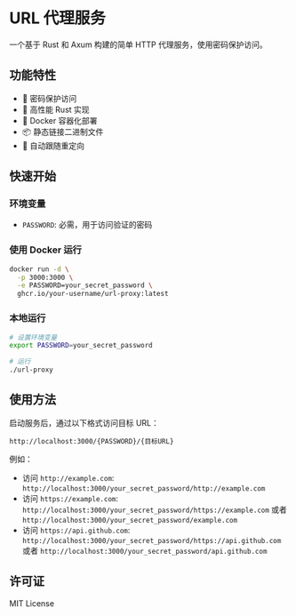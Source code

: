 # URL 代理服务

一个基于 Rust 和 Axum 构建的简单 HTTP 代理服务，使用密码保护访问。

## 功能特性

- 🔐 密码保护访问
- 🚀 高性能 Rust 实现
- 🐳 Docker 容器化部署
- 📦 静态链接二进制文件
- 🔄 自动跟随重定向

## 快速开始

### 环境变量

- `PASSWORD`: 必需，用于访问验证的密码

### 使用 Docker 运行

```bash
docker run -d \
  -p 3000:3000 \
  -e PASSWORD=your_secret_password \
  ghcr.io/your-username/url-proxy:latest
```

### 本地运行

```bash
# 设置环境变量
export PASSWORD=your_secret_password

# 运行
./url-proxy
```

## 使用方法

启动服务后，通过以下格式访问目标 URL：

```
http://localhost:3000/{PASSWORD}/{目标URL}
```

例如：
- 访问 `http://example.com`:  `http://localhost:3000/your_secret_password/http://example.com`
- 访问 `https://example.com`: `http://localhost:3000/your_secret_password/https://example.com` 或者 `http://localhost:3000/your_secret_password/example.com`
- 访问 `https://api.github.com`: `http://localhost:3000/your_secret_password/https://api.github.com` 或者 `http://localhost:3000/your_secret_password/api.github.com`
          
## 许可证

MIT License